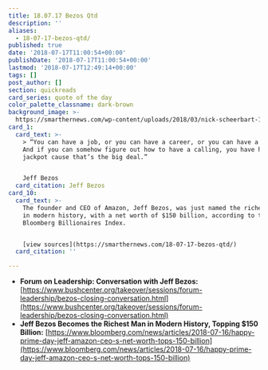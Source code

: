 ```yaml
---
title: 18.07.17 Bezos Qtd
description: ''
aliases:
  - 18-07-17-bezos-qtd/
published: true
date: '2018-07-17T11:00:54+00:00'
publishDate: '2018-07-17T11:00:54+00:00'
lastmod: '2018-07-17T12:49:14+00:00'
tags: []
post_author: []
section: quickreads
card_series: quote of the day
color_palette_classname: dark-brown
background_image: >-
  https://smarthernews.com/wp-content/uploads/2018/03/nick-scheerbart-15637-unsplash-scaled.jpg
card_1:
  card_text: >-
    > “You can have a job, or you can have a career, or you can have a calling.A
    And if you can somehow figure out how to have a calling, you have hit the
    jackpot cause that’s the big deal.”


    Jeff Bezos
  card_citation: Jeff Bezos
card_10:
  card_text: >-
    The founder and CEO of Amazon, Jeff Bezos, was just named the richest person
    in modern history, with a net worth of $150 billion, according to the
    Bloomberg Billionaires Index.


    [view sources](https://smarthernews.com/18-07-17-bezos-qtd/)
  card_citation: ''

---
```

*   **Forum on Leadership: Conversation with Jeff Bezos:**  
    [https://www.bushcenter.org/takeover/sessions/forum-leadership/bezos-closing-conversation.html](https://www.bushcenter.org/takeover/sessions/forum-leadership/bezos-closing-conversation.html)
*   **Jeff Bezos Becomes the Richest Man in Modern History, Topping $150 Billion:** [https://www.bloomberg.com/news/articles/2018-07-16/happy-prime-day-jeff-amazon-ceo-s-net-worth-tops-150-billion](https://www.bloomberg.com/news/articles/2018-07-16/happy-prime-day-jeff-amazon-ceo-s-net-worth-tops-150-billion)